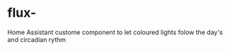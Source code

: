 # flux-
Home Assistant custome component to let coloured lights folow the day's and circadian rythm
